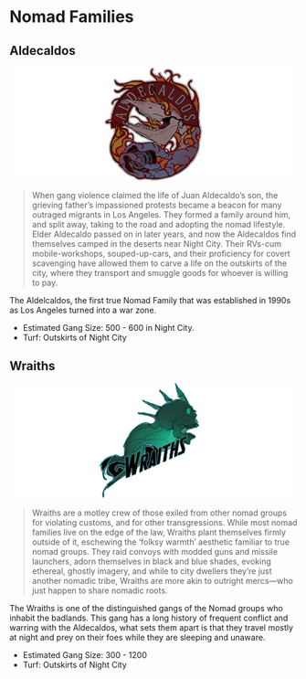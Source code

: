 # Nomad Families

## Aldecaldos

![Aldecaldos logo](https://raw.githubusercontent.com/zer0db/cnc-lore/refs/heads/main/factions/images/aldecaldos.png)
> When gang violence claimed the life of Juan Aldecaldo’s son, the grieving father’s impassioned protests became a beacon for many outraged migrants in Los Angeles. They formed a family around him, and split away, taking to the road and adopting the nomad lifestyle. Elder Aldecaldo passed on in later years, and now the Aldecaldos find themselves camped in the deserts near Night City. Their RVs-cum mobile-workshops, souped-up-cars, and their proficiency for covert scavenging have allowed them to carve a life on the outskirts of the city, where they transport and smuggle goods for whoever is willing to pay.

The Aldelcaldos, the first true Nomad Family that was established in 1990s as Los Angeles turned into a war zone. 
- Estimated Gang Size: 500 - 600 in Night City.
- Turf: Outskirts of Night City

## Wraiths

![Wraiths logo](https://raw.githubusercontent.com/zer0db/cnc-lore/refs/heads/main/factions/images/wraiths.png)
> Wraiths are a motley crew of those exiled from other nomad groups for violating customs, and for other transgressions. While most nomad families live on the edge of the law, Wraiths plant themselves firmly outside of it, eschewing the ‘folksy warmth’ aesthetic familiar to true nomad groups. They raid convoys with modded guns and missile launchers, adorn themselves in black and blue shades, evoking ethereal, ghostly imagery, and while to city dwellers they’re just another nomadic tribe, Wraiths are more akin to outright mercs—who just happen to share nomadic roots.

The Wraiths is one of the distinguished gangs of the Nomad groups who inhabit the badlands. This gang has a long history of frequent conflict and warring with the Aldecaldos, what sets them apart is that they travel mostly at night and prey on their foes while they are sleeping and unaware.
- Estimated Gang Size: 300 - 1200
- Turf: Outskirts of Night City
